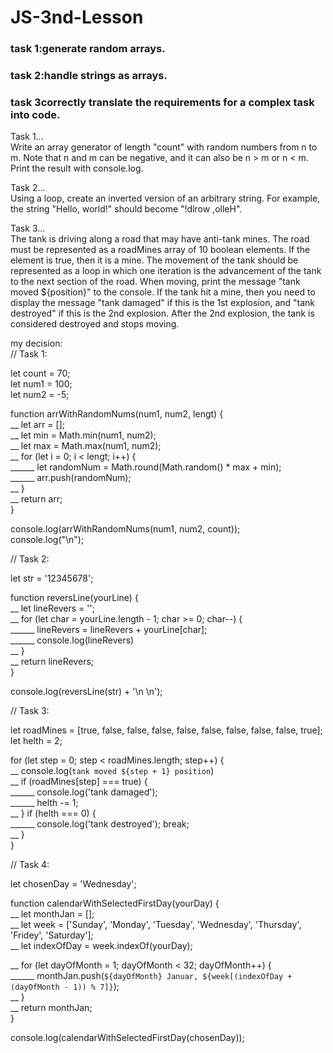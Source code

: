 # JS-3nd-Lesson
### task 1:generate random arrays.
### task 2:handle strings as arrays.  
### task 3correctly translate the requirements for a complex task into code.  
Task 1...  
Write an array generator of length "count" with random numbers from n to m. Note that n and m can be negative, and it can also be n > m or n < m. Print the result with console.log.  

Task 2...  
Using a loop, create an inverted version of an arbitrary string. For example, the string "Hello, world!" should become "!dlrow ,olleH".  

Task 3...  
The tank is driving along a road that may have anti-tank mines. The road must be represented as a roadMines array of 10 boolean elements. If the element is true, then it is a mine. The movement of the tank should be represented as a loop in which one iteration is the advancement of the tank to the next section of the road. When moving, print the message "tank moved ${position}" to the console. If the tank hit a mine, then you need to display the message "tank damaged" if this is the 1st explosion, and "tank destroyed" if this is the 2nd explosion. After the 2nd explosion, the tank is considered destroyed and stops moving.  

my decision:   
// Task 1:  

let count = 70;  
let num1 = 100;  
let num2 = -5;  

function arrWithRandomNums(num1, num2, lengt) {  
__        let arr = [];  
__        let min = Math.min(num1, num2);  
__        let max = Math.max(num1, num2);  
__        for (let i = 0; i < lengt; i++) {  
______            let randomNum = Math.round(Math.random() * max + min);  
______            arr.push(randomNum);  
__        }  
__        return arr;  
}  

console.log(arrWithRandomNums(num1, num2, count));  
console.log("\n");  

// Task 2:  

let str = '12345678';  

function reversLine(yourLine) {  
__        let lineRevers = '';  
__        for (let char = yourLine.length - 1; char >= 0; char--) {  
______            lineRevers = lineRevers + yourLine[char];  
______            console.log(lineRevers)  
__        }  
__        return lineRevers;  
}  

console.log(reversLine(str) + '\n \n');  


// Task 3:  

let roadMines = [true, false, false, false, false, false, false, false, false, true];  
let helth = 2;  

for (let step = 0; step < roadMines.length; step++) {  
__        console.log(`tank moved ${step + 1} position`)  
__        if (roadMines[step] === true) {  
______            console.log('tank damaged');  
______            helth -= 1;  
__        } if (helth === 0) {  
______            console.log('tank destroyed'); break;  
__        }  
}  

// Task 4:  

let chosenDay = 'Wednesday';  

function calendarWithSelectedFirstDay(yourDay) {  
__        let monthJan = [];  
__        let week = ['Sunday', 'Monday', 'Tuesday', 'Wednesday', 'Thursday', 'Fridey', 'Saturday'];  
__        let indexOfDay = week.indexOf(yourDay);  

__        for (let dayOfMonth = 1; dayOfMonth < 32; dayOfMonth++) {  
______            monthJan.push(`${dayOfMonth} Januar, ${week[(indexOfDay + (dayOfMonth - 1)) % 7]}`);  
__        }  
__        return monthJan;  
}  

console.log(calendarWithSelectedFirstDay(chosenDay));  

